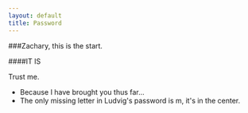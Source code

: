 ```yaml
---
layout: default
title: Password
---
```


###Zachary, this is the start.

####IT IS

Trust me.

- Because I have brought you thus far...
- The only missing letter in Ludvig's password is m, it's in the center.